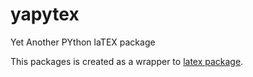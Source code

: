 # yapytex
Yet Another PYthon laTEX package

This packages is created as a wrapper to [latex package](http://pypi.python.org/pypi/latex"latex_package").


